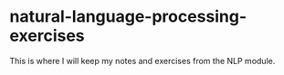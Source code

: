 # natural-language-processing-exercises

This is where I will keep my notes and exercises from the NLP module.
